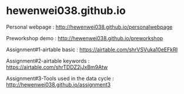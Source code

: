 # hewenwei038.github.io
 Personal webpage : http://hewenwei038.github.io/personalwebpage
 
 Preworkshop demo : http://hewenwei038.github.io/preworkshop

 Assignment#1-airtable basic : https://airtable.com/shrVSVuka10eEFkRI
 
 Assignment#2-airtable keywords : https://airtable.com/shrTDDZ2jJxBm9Atw

 Assignment#3-Tools used in the data cycle : http://hewenwei038.github.io/assignment3
